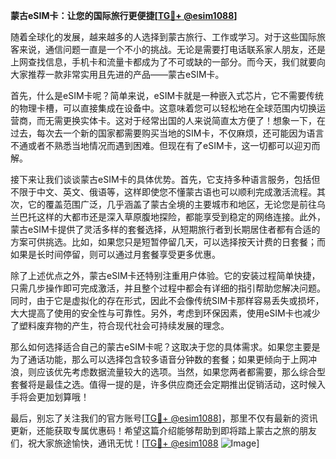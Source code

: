 **蒙古eSIM卡：让您的国际旅行更便捷[[TG💪+ @esim1088](https://t.me/s/esim1088)]**

随着全球化的发展，越来越多的人选择到蒙古旅行、工作或学习。对于这些国际旅客来说，通信问题一直是一个不小的挑战。无论是需要打电话联系家人朋友，还是上网查找信息，手机卡和流量卡都成为了不可或缺的一部分。而今天，我们就要向大家推荐一款非常实用且先进的产品——蒙古eSIM卡。

首先，什么是eSIM卡呢？简单来说，eSIM卡就是一种嵌入式芯片，它不需要传统的物理卡槽，可以直接集成在设备中。这意味着您可以轻松地在全球范围内切换运营商，而无需更换实体卡。这对于经常出国的人来说简直太方便了！想象一下，在过去，每次去一个新的国家都需要购买当地的SIM卡，不仅麻烦，还可能因为语言不通或者不熟悉当地情况而遇到困难。但现在有了eSIM卡，这一切都可以迎刃而解。

接下来让我们谈谈蒙古eSIM卡的具体优势。首先，它支持多种语言服务，包括但不限于中文、英文、俄语等，这样即使您不懂蒙古语也可以顺利完成激活流程。其次，它的覆盖范围广泛，几乎涵盖了蒙古全境的主要城市和地区，无论您是前往乌兰巴托这样的大都市还是深入草原腹地探险，都能享受到稳定的网络连接。此外，蒙古eSIM卡提供了灵活多样的套餐选择，从短期旅行者到长期居住者都有合适的方案可供挑选。比如，如果您只是短暂停留几天，可以选择按天计费的日套餐；而如果是长时间停留，则可以通过月套餐享受更多优惠。

除了上述优点之外，蒙古eSIM卡还特别注重用户体验。它的安装过程简单快捷，只需几步操作即可完成激活，并且整个过程中都会有详细的指引帮助您解决问题。同时，由于它是虚拟化的存在形式，因此不会像传统SIM卡那样容易丢失或损坏，大大提高了使用的安全性与可靠性。另外，考虑到环保因素，使用eSIM卡也减少了塑料废弃物的产生，符合现代社会可持续发展的理念。

那么如何选择适合自己的蒙古eSIM卡呢？这取决于您的具体需求。如果您主要是为了通话功能，那么可以选择包含较多语音分钟数的套餐；如果更倾向于上网冲浪，则应该优先考虑数据流量较大的选项。当然，如果您两者都需要，那么综合型套餐将是最佳之选。值得一提的是，许多供应商还会定期推出促销活动，这时候入手将会更加划算哦！

最后，别忘了关注我们的官方账号[[TG💪+ @esim1088](https://t.me/s/esim1088)]，那里不仅有最新的资讯更新，还能获取专属优惠码！希望这篇介绍能够帮助到即将踏上蒙古之旅的朋友们，祝大家旅途愉快，通讯无忧！[[TG💪+ @esim1088](https://t.me/s/esim1088) ![Image](https://i.postimg.cc/4NQfJmqS/Snipaste-2025-05-13-00-14-12.png)]